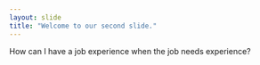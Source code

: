 ```yaml
---
layout: slide
title: "Welcome to our second slide."
---
```


How can I have a job experience when the job needs experience?
